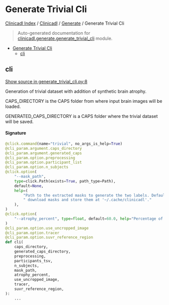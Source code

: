 # Generate Trivial Cli

[Clinicadl Index](../../README.md#clinicadl-index) /
[Clinicadl](../index.md#clinicadl) /
[Generate](./index.md#generate) /
Generate Trivial Cli

> Auto-generated documentation for [clinicadl.generate.generate_trivial_cli](../../../clinicadl/generate/generate_trivial_cli.py) module.

- [Generate Trivial Cli](#generate-trivial-cli)
  - [cli](#cli)

## cli

[Show source in generate_trivial_cli.py:8](../../../clinicadl/generate/generate_trivial_cli.py#L8)

Generation of trivial dataset with addition of synthetic brain atrophy.

CAPS_DIRECTORY is the CAPS folder from where input brain images will be loaded.

GENERATED_CAPS_DIRECTORY is a CAPS folder where the trivial dataset will be saved.

#### Signature

```python
@click.command(name="trivial", no_args_is_help=True)
@cli_param.argument.caps_directory
@cli_param.argument.generated_caps
@cli_param.option.preprocessing
@cli_param.option.participant_list
@cli_param.option.n_subjects
@click.option(
    "--mask_path",
    type=click.Path(exists=True, path_type=Path),
    default=None,
    help=(
        "Path to the extracted masks to generate the two labels. Default will try to"
        " download masks and store them at '~/.cache/clinicadl'."
    ),
)
@click.option(
    "--atrophy_percent", type=float, default=60.0, help="Percentage of atrophy applied."
)
@cli_param.option.use_uncropped_image
@cli_param.option.tracer
@cli_param.option.suvr_reference_region
def cli(
    caps_directory,
    generated_caps_directory,
    preprocessing,
    participants_tsv,
    n_subjects,
    mask_path,
    atrophy_percent,
    use_uncropped_image,
    tracer,
    suvr_reference_region,
):
    ...
```